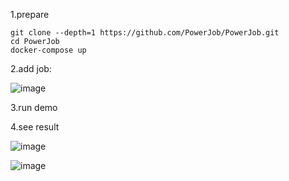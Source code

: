 1.prepare

```shell
git clone --depth=1 https://github.com/PowerJob/PowerJob.git
cd PowerJob
docker-compose up
```

2.add job: 

![image](https://user-images.githubusercontent.com/65269574/215262918-61c08b2b-d570-4fb2-bf94-7efc6f0d93b6.png)

3.run demo

4.see result

![image](https://user-images.githubusercontent.com/65269574/215262980-9557d46f-d75f-4528-ac9e-2c0acfae6031.png)

![image](https://user-images.githubusercontent.com/65269574/215263010-7bf9204e-be61-4bd3-ab1e-b4aecbdfa7d2.png)